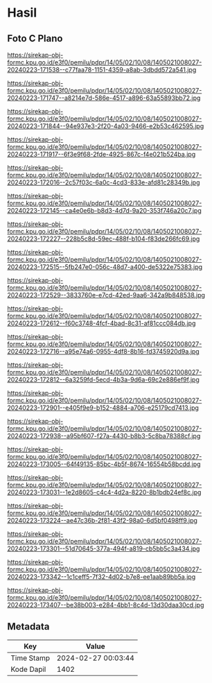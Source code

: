 # Hasil

## Foto C Plano

https://sirekap-obj-formc.kpu.go.id/e3f0/pemilu/pdpr/14/05/02/10/08/1405021008027-20240223-171538--c77faa78-1151-4359-a8ab-3dbdd572a541.jpg

https://sirekap-obj-formc.kpu.go.id/e3f0/pemilu/pdpr/14/05/02/10/08/1405021008027-20240223-171747--a8214e7d-586e-4517-a896-63a55893bb72.jpg

https://sirekap-obj-formc.kpu.go.id/e3f0/pemilu/pdpr/14/05/02/10/08/1405021008027-20240223-171844--94e937e3-2f20-4a03-9466-e2b53c462595.jpg

https://sirekap-obj-formc.kpu.go.id/e3f0/pemilu/pdpr/14/05/02/10/08/1405021008027-20240223-171917--6f3e9f68-2fde-4925-867c-f4e021b524ba.jpg

https://sirekap-obj-formc.kpu.go.id/e3f0/pemilu/pdpr/14/05/02/10/08/1405021008027-20240223-172016--2c57f03c-6a0c-4cd3-833e-afd81c28349b.jpg

https://sirekap-obj-formc.kpu.go.id/e3f0/pemilu/pdpr/14/05/02/10/08/1405021008027-20240223-172145--ca4e0e6b-b8d3-4d7d-9a20-353f746a20c7.jpg

https://sirekap-obj-formc.kpu.go.id/e3f0/pemilu/pdpr/14/05/02/10/08/1405021008027-20240223-172227--228b5c8d-59ec-488f-b104-f83de266fc69.jpg

https://sirekap-obj-formc.kpu.go.id/e3f0/pemilu/pdpr/14/05/02/10/08/1405021008027-20240223-172515--5fb247e0-056c-48d7-a400-de5322e75383.jpg

https://sirekap-obj-formc.kpu.go.id/e3f0/pemilu/pdpr/14/05/02/10/08/1405021008027-20240223-172529--3833760e-e7cd-42ed-9aa6-342a9b848538.jpg

https://sirekap-obj-formc.kpu.go.id/e3f0/pemilu/pdpr/14/05/02/10/08/1405021008027-20240223-172612--f60c3748-4fcf-4bad-8c31-af81ccc084db.jpg

https://sirekap-obj-formc.kpu.go.id/e3f0/pemilu/pdpr/14/05/02/10/08/1405021008027-20240223-172716--a95e74a6-0955-4df8-8b16-fd3745920d9a.jpg

https://sirekap-obj-formc.kpu.go.id/e3f0/pemilu/pdpr/14/05/02/10/08/1405021008027-20240223-172812--6a3259fd-5ecd-4b3a-9d6a-69c2e886ef9f.jpg

https://sirekap-obj-formc.kpu.go.id/e3f0/pemilu/pdpr/14/05/02/10/08/1405021008027-20240223-172901--e405f9e9-b152-4884-a706-e25179cd7413.jpg

https://sirekap-obj-formc.kpu.go.id/e3f0/pemilu/pdpr/14/05/02/10/08/1405021008027-20240223-172938--a95bf607-f27a-4430-b8b3-5c8ba78388cf.jpg

https://sirekap-obj-formc.kpu.go.id/e3f0/pemilu/pdpr/14/05/02/10/08/1405021008027-20240223-173005--64f49135-85bc-4b5f-8674-16554b58bcdd.jpg

https://sirekap-obj-formc.kpu.go.id/e3f0/pemilu/pdpr/14/05/02/10/08/1405021008027-20240223-173031--1e2d8605-c4c4-4d2a-8220-8b1bdb24ef8c.jpg

https://sirekap-obj-formc.kpu.go.id/e3f0/pemilu/pdpr/14/05/02/10/08/1405021008027-20240223-173224--ae47c36b-2f81-43f2-98a0-6d5bf0498ff9.jpg

https://sirekap-obj-formc.kpu.go.id/e3f0/pemilu/pdpr/14/05/02/10/08/1405021008027-20240223-173301--51d70645-377a-494f-a819-cb5bb5c3a434.jpg

https://sirekap-obj-formc.kpu.go.id/e3f0/pemilu/pdpr/14/05/02/10/08/1405021008027-20240223-173342--1c1ceff5-7f32-4d02-b7e8-ee1aab89bb5a.jpg

https://sirekap-obj-formc.kpu.go.id/e3f0/pemilu/pdpr/14/05/02/10/08/1405021008027-20240223-173407--be38b003-e284-4bb1-8c4d-13d30daa30cd.jpg


## Metadata

| Key        | Value               |
| ---------- | ------------------- |
| Time Stamp | 2024-02-27 00:03:44 |
| Kode Dapil | 1402                |



